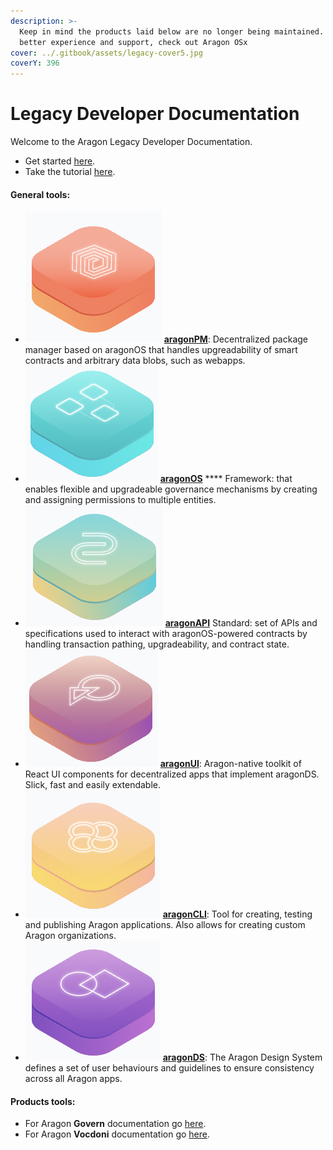 ```yaml
---
description: >-
  Keep in mind the products laid below are no longer being maintained. For a
  better experience and support, check out Aragon OSx
cover: ../.gitbook/assets/legacy-cover5.jpg
coverY: 396
---
```


# Legacy Developer Documentation

Welcome to the Aragon Legacy Developer Documentation.

* Get started [here](tools/the-basics/getting-started.md).
* Take the tutorial [here](tools/guides/custom-deploy.md).

#### General tools:

* <img src="../.gitbook/assets/Schermata 2022-07-22 alle 16.08.59 (1).png" alt="" data-size="line"> [**aragonPM**](developers/tools/aragonpm/): Decentralized package manager based on aragonOS that handles upgreadability of smart contracts and arbitrary data blobs, such as webapps.
* <img src="../.gitbook/assets/Schermata 2022-07-22 alle 16.13.07.png" alt="" data-size="line"> [**aragonOS**](developers/tools/aragonos/) \*\*\*\* Framework: that enables flexible and upgradeable governance mechanisms by creating and assigning permissions to multiple entities.
* <img src="../.gitbook/assets/Schermata 2022-07-22 alle 16.15.29.png" alt="" data-size="line"> [**aragonAPI**](developers/tools/aragonapi/) Standard: set of APIs and specifications used to interact with aragonOS-powered contracts by handling transaction pathing, upgradeability, and contract state.
* <img src="../.gitbook/assets/Schermata 2022-07-22 alle 16.17.24.png" alt="" data-size="line"> [**aragonUI**](developers/tools/aragonui/): Aragon-native toolkit of React UI components for decentralized apps that implement aragonDS. Slick, fast and easily extendable.
* <img src="../.gitbook/assets/Schermata 2022-07-22 alle 16.19.33 (1).png" alt="" data-size="line"> [**aragonCLI**](developers/tools/aragoncli/): Tool for creating, testing and publishing Aragon applications. Also allows for creating custom Aragon organizations.
* <img src="../.gitbook/assets/Schermata 2022-07-22 alle 16.20.47.png" alt="" data-size="line"> [**aragonDS**](developers/tools/aragonds/): The Aragon Design System defines a set of user behaviours and guidelines to ensure consistency across all Aragon apps.

#### Products tools:

* For Aragon **Govern** documentation go [here](products/aragon-govern/).
* For Aragon **Vocdoni** documentation go [here](products/aragon-vocdoni.md).
